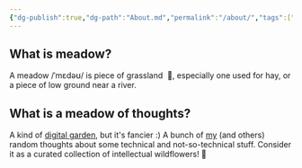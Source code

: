 ```yaml
---
{"dg-publish":true,"dg-path":"About.md","permalink":"/about/","tags":["gardenEntry"],"created":"2025-01-02T22:42:23.627+01:00","updated":"2025-01-05T18:59:16.921+01:00"}
---
```


## What is meadow?

A meadow /ˈmɛdəʊ/ is piece of grassland  🌱, especially one used for hay, or a piece of low ground near a river. 

## What is a meadow of thoughts? 

A kind of [digital garden](https://www.ssp.sh/brain/digital-garden/), but it's fancier :) A bunch of [my](https://www.crysys.hu/~acs/) (and others) random thoughts about some technical and not-so-technical stuff. Consider it as a curated collection of intellectual wildflowers! 🌼

